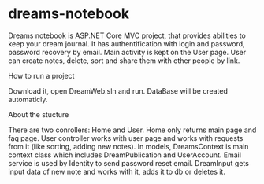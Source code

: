 # dreams-notebook
Dreams notebook is ASP.NET Core MVC project, that provides abilities to keep your dream journal. It has authentification with login and password, password recovery by email.
Main activity is kept on the User page. User can create notes, delete, sort and share them with other people by link.

How to run a project

Download it, open DreamWeb.sln and run. DataBase will be created automaticly.

About the stucture

There are two conrollers: Home and User. Home only returns main page and faq page. 
User controller works with user page and works with requests from it (like sorting, adding new notes).
In models, DreamsContext is main context class which includes DreamPublication and UserAccount. Email service is used by Identity to send password reset email.
DreamInput gets input data of new note and works with it, adds it to db or deletes it.

